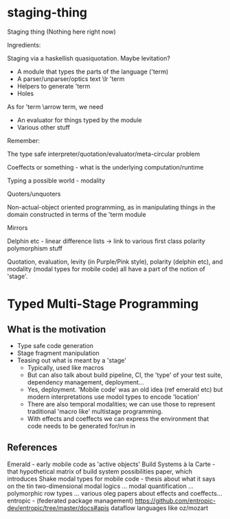 # staging-thing
Staging thing (Nothing here right now)

Ingredients:

Staging via a haskellish quasiquotation. Maybe levitation?

- A module that types the parts of the language ('term)
- A parser/unparser/optics text \lr 'term
- Helpers to generate 'term
- Holes

As for 'term \arrow term, we need
- An evaluator for things typed by the module
- Various other stuff

Remember:

The type safe interpreter/quotation/evaluator/meta-circular problem

Coeffects or something - what is the underlying computation/runtime

Typing a possible world - modality

Quoters/unquoters

Non-actual-object oriented programming, as in manipulating things in the domain constructed in terms of the 'term module

Mirrors

Delphin etc - linear difference lists -> link to various first class polarity polymorphism stuff

Quotation, evaluation, levity (in Purple/Pink style), polarity (delphin etc), and modality (modal types for mobile code) all have a part of the notion of 'stage'.

# Typed Multi-Stage Programming

## What is the motivation

- Type safe code generation
- Stage fragment manipulation
- Teasing out what is meant by a 'stage'
  * Typically, used like macros
  * But can also talk about build pipeline, CI, the 'type' of your test suite, dependency management, deployment...
  * Yes, deployment. 'Mobile code' was an old idea (ref emerald etc) but modern interpretations use modol types to encode 'location'
  * There are also temporal modalities; we can use those to represent traditional 'macro like' multistage programming.
  * With effects and coeffects we can express the environment that code needs to be generated for/run in


## References

Emerald - early mobile code as 'active objects'
Build Systems à la Carte - that hypothetical matrix of build system possibilities paper, which introduces Shake
modal types for mobile code - thesis about what it says on the tin
two-dimensional modal logics ...
modal quantification ...
polymorphic row types ...
various oleg papers about effects and coeffects...
entropic - (federated package management) https://github.com/entropic-dev/entropic/tree/master/docs#apis
dataflow languages like oz/mozart
